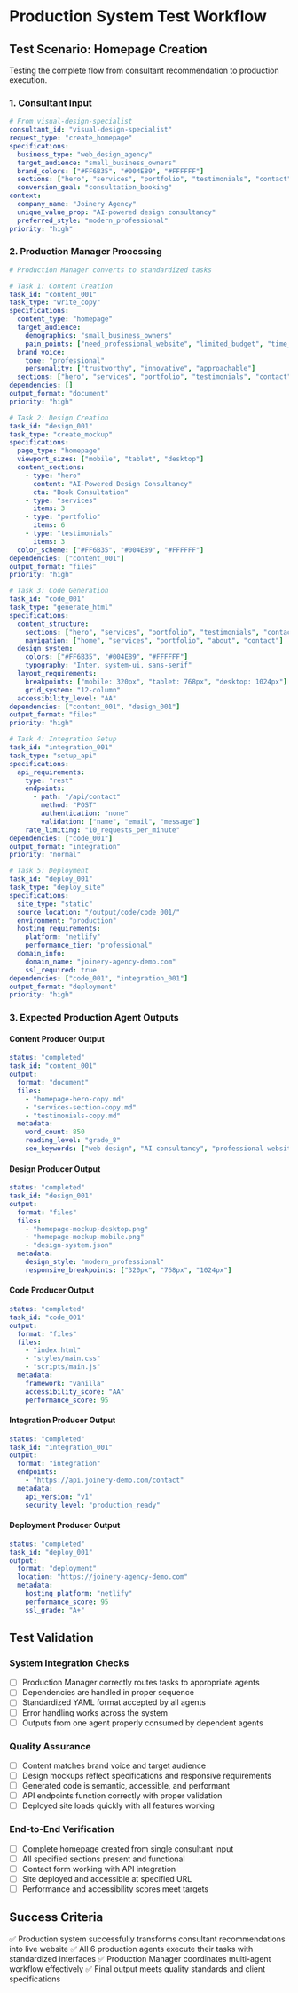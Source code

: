 # Production System Test Workflow

## Test Scenario: Homepage Creation
Testing the complete flow from consultant recommendation to production execution.

### 1. Consultant Input
```yaml
# From visual-design-specialist
consultant_id: "visual-design-specialist"
request_type: "create_homepage"
specifications:
  business_type: "web_design_agency"
  target_audience: "small_business_owners"
  brand_colors: ["#FF6B35", "#004E89", "#FFFFFF"]
  sections: ["hero", "services", "portfolio", "testimonials", "contact"]
  conversion_goal: "consultation_booking"
context:
  company_name: "Joinery Agency"
  unique_value_prop: "AI-powered design consultancy"
  preferred_style: "modern_professional"
priority: "high"
```

### 2. Production Manager Processing
```yaml
# Production Manager converts to standardized tasks

# Task 1: Content Creation
task_id: "content_001"
task_type: "write_copy"
specifications:
  content_type: "homepage"
  target_audience:
    demographics: "small_business_owners"
    pain_points: ["need_professional_website", "limited_budget", "time_constraints"]
  brand_voice:
    tone: "professional"
    personality: ["trustworthy", "innovative", "approachable"]
  sections: ["hero", "services", "portfolio", "testimonials", "contact"]
dependencies: []
output_format: "document"
priority: "high"

# Task 2: Design Creation  
task_id: "design_001"
task_type: "create_mockup"
specifications:
  page_type: "homepage"
  viewport_sizes: ["mobile", "tablet", "desktop"]
  content_sections:
    - type: "hero"
      content: "AI-Powered Design Consultancy"
      cta: "Book Consultation"
    - type: "services"
      items: 3
    - type: "portfolio"
      items: 6
    - type: "testimonials"
      items: 3
  color_scheme: ["#FF6B35", "#004E89", "#FFFFFF"]
dependencies: ["content_001"]
output_format: "files"
priority: "high"

# Task 3: Code Generation
task_id: "code_001" 
task_type: "generate_html"
specifications:
  content_structure:
    sections: ["hero", "services", "portfolio", "testimonials", "contact"]
    navigation: ["home", "services", "portfolio", "about", "contact"]
  design_system:
    colors: ["#FF6B35", "#004E89", "#FFFFFF"]
    typography: "Inter, system-ui, sans-serif"
  layout_requirements:
    breakpoints: ["mobile: 320px", "tablet: 768px", "desktop: 1024px"]
    grid_system: "12-column"
  accessibility_level: "AA"
dependencies: ["content_001", "design_001"]
output_format: "files"
priority: "high"

# Task 4: Integration Setup
task_id: "integration_001"
task_type: "setup_api"
specifications:
  api_requirements:
    type: "rest"
    endpoints:
      - path: "/api/contact"
        method: "POST"
        authentication: "none"
        validation: ["name", "email", "message"]
    rate_limiting: "10_requests_per_minute"
dependencies: ["code_001"]
output_format: "integration"
priority: "normal"

# Task 5: Deployment
task_id: "deploy_001"
task_type: "deploy_site"
specifications:
  site_type: "static"
  source_location: "/output/code/code_001/"
  environment: "production"
  hosting_requirements:
    platform: "netlify"
    performance_tier: "professional"
  domain_info:
    domain_name: "joinery-agency-demo.com"
    ssl_required: true
dependencies: ["code_001", "integration_001"]
output_format: "deployment"
priority: "high"
```

### 3. Expected Production Agent Outputs

#### Content Producer Output
```yaml
status: "completed"
task_id: "content_001"
output:
  format: "document"
  files:
    - "homepage-hero-copy.md"
    - "services-section-copy.md"
    - "testimonials-copy.md"
  metadata:
    word_count: 850
    reading_level: "grade_8"
    seo_keywords: ["web design", "AI consultancy", "professional websites"]
```

#### Design Producer Output
```yaml
status: "completed" 
task_id: "design_001"
output:
  format: "files"
  files:
    - "homepage-mockup-desktop.png"
    - "homepage-mockup-mobile.png"
    - "design-system.json"
  metadata:
    design_style: "modern_professional"
    responsive_breakpoints: ["320px", "768px", "1024px"]
```

#### Code Producer Output
```yaml
status: "completed"
task_id: "code_001"
output:
  format: "files"
  files:
    - "index.html"
    - "styles/main.css"
    - "scripts/main.js"
  metadata:
    framework: "vanilla"
    accessibility_score: "AA"
    performance_score: 95
```

#### Integration Producer Output
```yaml
status: "completed"
task_id: "integration_001"
output:
  format: "integration"
  endpoints:
    - "https://api.joinery-demo.com/contact"
  metadata:
    api_version: "v1"
    security_level: "production_ready"
```

#### Deployment Producer Output
```yaml
status: "completed"
task_id: "deploy_001"
output:
  format: "deployment"
  location: "https://joinery-agency-demo.com"
  metadata:
    hosting_platform: "netlify"
    performance_score: 95
    ssl_grade: "A+"
```

## Test Validation

### System Integration Checks
- [ ] Production Manager correctly routes tasks to appropriate agents
- [ ] Dependencies are handled in proper sequence
- [ ] Standardized YAML format accepted by all agents
- [ ] Error handling works across the system
- [ ] Outputs from one agent properly consumed by dependent agents

### Quality Assurance
- [ ] Content matches brand voice and target audience
- [ ] Design mockups reflect specifications and responsive requirements
- [ ] Generated code is semantic, accessible, and performant
- [ ] API endpoints function correctly with proper validation
- [ ] Deployed site loads quickly with all features working

### End-to-End Verification
- [ ] Complete homepage created from single consultant input
- [ ] All specified sections present and functional
- [ ] Contact form working with API integration
- [ ] Site deployed and accessible at specified URL
- [ ] Performance and accessibility scores meet targets

## Success Criteria
✅ Production system successfully transforms consultant recommendations into live website
✅ All 6 production agents execute their tasks with standardized interfaces
✅ Production Manager coordinates multi-agent workflow effectively
✅ Final output meets quality standards and client specifications